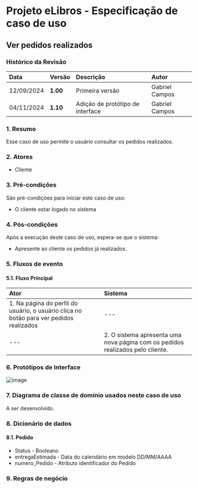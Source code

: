 # Projeto eLibros - Especificação de caso de uso

##  Ver pedidos realizados

### Histórico da Revisão 
|  Data  | Versão | Descrição | Autor |
|:-------|:-------|:----------|:------|
| 12/09/2024 | **1.00** | Primeira versão  | Gabriel Campos |
| 04/11/2024 | **1.10** | Adição de protótipo de interface  | Gabriel Campos |

### 1. Resumo 
Esse caso de uso permite o usuário consultar os pedidos realizados.

### 2. Atores 
- Cliente

### 3. Pré-condições
São pré-condições para iniciar este caso de uso:
- O cliente estar logado no sistema
  
### 4. Pós-condições
Após a execução deste caso de uso, espera-se que o sistema:
- Apresente ao cliente os pedidos já realizados.

### 5. Fluxos de evento

#### 5.1. Fluxo Principal 
|  Ator  | Sistema |
|:-------|:------- |
|1. Na página do perfil do usuário, o usuário clica no botão para ver pedidos realizados| --- |
| --- |2. O sistema apresenta uma nova página com os pedidos realizados pelo cliente.  | 

### 6. Protótipos de Interface
![image](https://github.com/user-attachments/assets/7d18919c-7995-4f75-bd72-de19adf677e8)


### 7. Diagrama de classe de domínio usados neste caso de uso
A ser desenvolvido.

### 8. Dicionário de dados

#### 8.1. Pedido
- Status - Booleano
- entregaEstimada - Data do calendário em modelo DD/MM/AAAA
- numero_Pedido - Atributo identificador do Pedido

### 9. Regras de negócio
